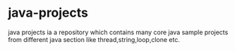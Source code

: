 # java-projects
java projects ia a repository which contains many core java sample projects from different java section like thread,string,loop,clone etc.
